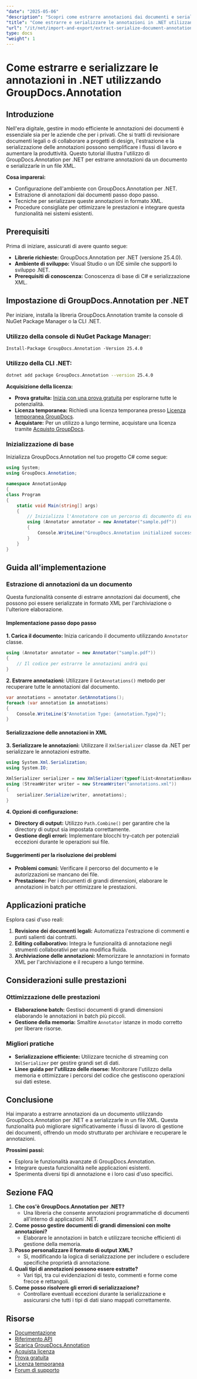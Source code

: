 ```yaml
---
"date": "2025-05-06"
"description": "Scopri come estrarre annotazioni dai documenti e serializzarle in XML con GroupDocs.Annotation per .NET. Migliora il tuo flusso di lavoro di gestione dei documenti oggi stesso!"
"title": "Come estrarre e serializzare le annotazioni in .NET utilizzando GroupDocs.Annotation"
"url": "/it/net/import-and-export/extract-serialize-document-annotations-groupdocs-net/"
type: docs
"weight": 1
---
```


# Come estrarre e serializzare le annotazioni in .NET utilizzando GroupDocs.Annotation

## Introduzione
Nell'era digitale, gestire in modo efficiente le annotazioni dei documenti è essenziale sia per le aziende che per i privati. Che si tratti di revisionare documenti legali o di collaborare a progetti di design, l'estrazione e la serializzazione delle annotazioni possono semplificare i flussi di lavoro e aumentare la produttività. Questo tutorial illustra l'utilizzo di GroupDocs.Annotation per .NET per estrarre annotazioni da un documento e serializzarle in un file XML.

**Cosa imparerai:**
- Configurazione dell'ambiente con GroupDocs.Annotation per .NET.
- Estrazione di annotazioni dai documenti passo dopo passo.
- Tecniche per serializzare queste annotazioni in formato XML.
- Procedure consigliate per ottimizzare le prestazioni e integrare questa funzionalità nei sistemi esistenti.

## Prerequisiti
Prima di iniziare, assicurati di avere quanto segue:
- **Librerie richieste:** GroupDocs.Annotation per .NET (versione 25.4.0).
- **Ambiente di sviluppo:** Visual Studio o un IDE simile che supporti lo sviluppo .NET.
- **Prerequisiti di conoscenza:** Conoscenza di base di C# e serializzazione XML.

## Impostazione di GroupDocs.Annotation per .NET
Per iniziare, installa la libreria GroupDocs.Annotation tramite la console di NuGet Package Manager o la CLI .NET.

### Utilizzo della console di NuGet Package Manager:
```shell
Install-Package GroupDocs.Annotation -Version 25.4.0
```

### Utilizzo della CLI .NET:
```bash
dotnet add package GroupDocs.Annotation --version 25.4.0
```

**Acquisizione della licenza:**
- **Prova gratuita:** [Inizia con una prova gratuita](https://releases.groupdocs.com/annotation/net/) per esplorarne tutte le potenzialità.
- **Licenza temporanea:** Richiedi una licenza temporanea presso [Licenza temporanea GroupDocs](https://purchase.groupdocs.com/temporary-license/).
- **Acquistare:** Per un utilizzo a lungo termine, acquistare una licenza tramite [Acquisto GroupDocs](https://purchase.groupdocs.com/buy).

### Inizializzazione di base
Inizializza GroupDocs.Annotation nel tuo progetto C# come segue:
```csharp
using System;
using GroupDocs.Annotation;

namespace AnnotationApp
{
class Program
{
    static void Main(string[] args)
    {
        // Inizializza l'Annotatore con un percorso di documento di esempio
        using (Annotator annotator = new Annotator("sample.pdf"))
        {
            Console.WriteLine("GroupDocs.Annotation initialized successfully.");
        }
    }
}
```

## Guida all'implementazione

### Estrazione di annotazioni da un documento
Questa funzionalità consente di estrarre annotazioni dai documenti, che possono poi essere serializzate in formato XML per l'archiviazione o l'ulteriore elaborazione.

#### Implementazione passo dopo passo
**1. Carica il documento:**
Inizia caricando il documento utilizzando `Annotator` classe.
```csharp
using (Annotator annotator = new Annotator("sample.pdf"))
{
    // Il codice per estrarre le annotazioni andrà qui
}
```

**2. Estrarre annotazioni:**
Utilizzare il `GetAnnotations()` metodo per recuperare tutte le annotazioni dal documento.
```csharp
var annotations = annotator.GetAnnotations();
foreach (var annotation in annotations)
{
    Console.WriteLine($"Annotation Type: {annotation.Type}");
}
```

#### Serializzazione delle annotazioni in XML
**3. Serializzare le annotazioni:**
Utilizzare il `XmlSerializer` classe da .NET per serializzare le annotazioni estratte.
```csharp
using System.Xml.Serialization;
using System.IO;

XmlSerializer serializer = new XmlSerializer(typeof(List<AnnotationBase>));
using (StreamWriter writer = new StreamWriter("annotations.xml"))
{
    serializer.Serialize(writer, annotations);
}
```

**4. Opzioni di configurazione:**
- **Directory di output:** Utilizzo `Path.Combine()` per garantire che la directory di output sia impostata correttamente.
- **Gestione degli errori:** Implementare blocchi try-catch per potenziali eccezioni durante le operazioni sui file.

#### Suggerimenti per la risoluzione dei problemi
- **Problemi comuni:** Verificare il percorso del documento e le autorizzazioni se mancano dei file.
- **Prestazione:** Per i documenti di grandi dimensioni, elaborare le annotazioni in batch per ottimizzare le prestazioni.

## Applicazioni pratiche
Esplora casi d'uso reali:
1. **Revisione dei documenti legali:** Automatizza l'estrazione di commenti e punti salienti dai contratti.
2. **Editing collaborativo:** Integra le funzionalità di annotazione negli strumenti collaborativi per una modifica fluida.
3. **Archiviazione delle annotazioni:** Memorizzare le annotazioni in formato XML per l'archiviazione e il recupero a lungo termine.

## Considerazioni sulle prestazioni
### Ottimizzazione delle prestazioni
- **Elaborazione batch:** Gestisci documenti di grandi dimensioni elaborando le annotazioni in batch più piccoli.
- **Gestione della memoria:** Smaltire `Annotator` istanze in modo corretto per liberare risorse.

### Migliori pratiche
- **Serializzazione efficiente:** Utilizzare tecniche di streaming con `XmlSerializer` per gestire grandi set di dati.
- **Linee guida per l'utilizzo delle risorse:** Monitorare l'utilizzo della memoria e ottimizzare i percorsi del codice che gestiscono operazioni sui dati estese.

## Conclusione
Hai imparato a estrarre annotazioni da un documento utilizzando GroupDocs.Annotation per .NET e a serializzarle in un file XML. Questa funzionalità può migliorare significativamente i flussi di lavoro di gestione dei documenti, offrendo un modo strutturato per archiviare e recuperare le annotazioni.

**Prossimi passi:**
- Esplora le funzionalità avanzate di GroupDocs.Annotation.
- Integrare questa funzionalità nelle applicazioni esistenti.
- Sperimenta diversi tipi di annotazione e i loro casi d'uso specifici.

## Sezione FAQ
1. **Che cos'è GroupDocs.Annotation per .NET?**
   - Una libreria che consente annotazioni programmatiche di documenti all'interno di applicazioni .NET.
2. **Come posso gestire documenti di grandi dimensioni con molte annotazioni?**
   - Elaborare le annotazioni in batch e utilizzare tecniche efficienti di gestione della memoria.
3. **Posso personalizzare il formato di output XML?**
   - Sì, modificando la logica di serializzazione per includere o escludere specifiche proprietà di annotazione.
4. **Quali tipi di annotazioni possono essere estratte?**
   - Vari tipi, tra cui evidenziazioni di testo, commenti e forme come frecce e rettangoli.
5. **Come posso risolvere gli errori di serializzazione?**
   - Controllare eventuali eccezioni durante la serializzazione e assicurarsi che tutti i tipi di dati siano mappati correttamente.

## Risorse
- [Documentazione](https://docs.groupdocs.com/annotation/net/)
- [Riferimento API](https://reference.groupdocs.com/annotation/net/)
- [Scarica GroupDocs.Annotation](https://releases.groupdocs.com/annotation/net/)
- [Acquista licenza](https://purchase.groupdocs.com/buy)
- [Prova gratuita](https://releases.groupdocs.com/annotation/net/)
- [Licenza temporanea](https://purchase.groupdocs.com/temporary-license/)
- [Forum di supporto](https://forum.groupdocs.com/c/annotation/)